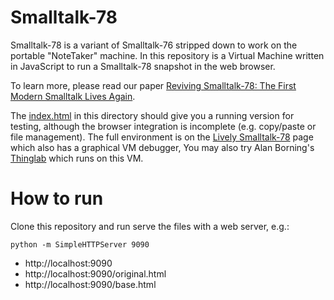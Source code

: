Smalltalk-78
============
Smalltalk-78 is a variant of Smalltalk-76 stripped down to work on the portable "NoteTaker" machine.
In this repository is a Virtual Machine written in JavaScript to run a Smalltalk-78 snapshot in the web browser.

To learn more, please read our paper [Reviving Smalltalk-78: The First Modern Smalltalk Lives Again][paper].

The [index.html][standalone] in this directory should give you a running version for testing, although the browser integration is incomplete (e.g. copy/paste or file management). The full environment is on the [Lively Smalltalk-78][lively] page which also has a graphical VM debugger,
You may also try Alan Borning's [Thinglab][thinglab] which runs on this VM.

[lively]: https://lively-web.org/users/bert/Smalltalk-78.html
[standalone]: https://bertfreudenberg.github.io/Smalltalk78/
[thinglab]: http://www.cdglabs.org/thinglab/
[paper]: http://freudenbergs.de/bert/publications/Ingalls-2014-Smalltalk78.pdf

How to run
==========

Clone this repository and run serve the files with a web server, e.g.:
```
python -m SimpleHTTPServer 9090
```
- http://localhost:9090
- http://localhost:9090/original.html
- http://localhost:9090/base.html
